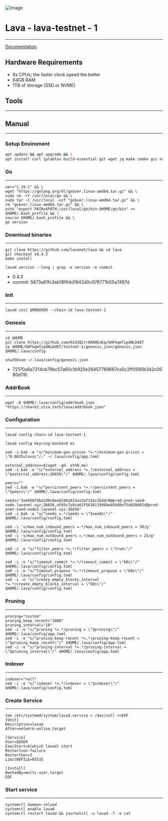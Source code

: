 ![image](https://user-images.githubusercontent.com/58205039/212494991-f94f5c2b-fd0a-4547-8f3a-3f2903b8bc46.png)

# Lava - lava-testnet - 1
____
[Documentation](https://docs.okp4.network/nodes/run-node)
## Hardware Requirements
+ 8x CPUs; the faster clock speed the better
+ 64GB RAM
+ 1TB of storage (SSD or NVME)

## Tools
____

## Manual
___

### Setup Enviroment
``` bash
apt update && apt upgrade && \
apt install curl iptables build-essential git wget jq make cmake gcc nano tmux htop nvme-cli pkg-config libssl-dev libleveldb-dev tar clang bsdmainutils ncdu unzip libleveldb-dev -y
```
### Go
___
```
ver="1.19.1" && \
wget "https://golang.org/dl/go$ver.linux-amd64.tar.gz" && \
sudo rm -rf /usr/local/go && \
sudo tar -C /usr/local -xzf "go$ver.linux-amd64.tar.gz" && \
rm "go$ver.linux-amd64.tar.gz" && \
echo "export PATH=$PATH:/usr/local/go/bin:$HOME/go/bin" >> $HOME/.bash_profile && \
source $HOME/.bash_profile && \
go version
```
### Download binaries
___
```
git clone https://github.com/lavanet/lava && cd lava
git checkout v0.4.3
make install
```
```
lavad version --long | grep -e version -e commit
```
+ 0.4.3
+ commit: 5673a81fc2eb18f64d1842d0c076771b55a7487d
### Init
____
```
lavad init $MONIKER --chain-id lava-testnet-1
```
### Genesis
____
```
cd $HOME
git clone https://github.com/K433QLtr6RA9ExEq/GHFkqmTzpdNLDd6T
cp $HOME/GHFkqmTzpdNLDd6T/testnet-1/genesis_json/genesis.json $HOME/.lava/config
```
```
sha256sum ~/.lava/config/genesis.json
```
+ 72170a8a7314cb79bc57a60c1b920e26457769667ce5c2ff0595b342c0080d78\


### AddrBook
____
```
wget -O $HOME/.lava/config/addrbook.json "https://share2.utsa.tech/lava/addrbook.json"
```

### Configuration
____
```
lavad config chain-id lava-testnet-1

lavad config keyring-backend os

sed -i.bak -e "s/^minimum-gas-prices *=.*/minimum-gas-prices = \"0.0025ulava\"/;" ~/.lava/config/app.toml

external_address=$(wget -qO- eth0.me)
sed -i.bak -e "s/^external_address *=.*/external_address = \"$external_address:26656\"/" $HOME/.lava/config/config.toml

peers=""
sed -i.bak -e "s/^persistent_peers *=.*/persistent_peers = \"$peers\"/" $HOME/.lava/config/config.toml

seeds="3a445bfdbe2d0c8ee82461633aa3af31bc2b4dc0@prod-pnet-seed-node.lavanet.xyz:26656,e593c7a9ca61f5616119d6beb5bd8ef5dd28d62d@prod-pnet-seed-node2.lavanet.xyz:26656"
sed -i.bak -e "s/^seeds =.*/seeds = \"$seeds\"/" $HOME/.lava/config/config.toml

sed -i 's/max_num_inbound_peers =.*/max_num_inbound_peers = 50/g' $HOME/.lava/config/config.toml
sed -i 's/max_num_outbound_peers =.*/max_num_outbound_peers = 25/g' $HOME/.lava/config/config.toml

sed -i -e "s/^filter_peers *=.*/filter_peers = \"true\"/" $HOME/.lava/config/config.toml

sed -i -e "s/^timeout_commit *=.*/timeout_commit = \"60s\"/" $HOME/.lava/config/config.toml
sed -i -e "s/^timeout_propose *=.*/timeout_propose = \"60s\"/" $HOME/.lava/config/config.toml
sed -i -e "s/^create_empty_blocks_interval *=.*/create_empty_blocks_interval = \"60s\"/" $HOME/.lava/config/config.toml

```
### Pruning
____
```
pruning="custom"
pruning_keep_recent="1000"
pruning_interval="10"
sed -i -e "s/^pruning *=.*/pruning = \"$pruning\"/" $HOME/.lava/config/app.toml
sed -i -e "s/^pruning-keep-recent *=.*/pruning-keep-recent = \"$pruning_keep_recent\"/" $HOME/.lava/config/app.toml
sed -i -e "s/^pruning-interval *=.*/pruning-interval = \"$pruning_interval\"/" $HOME/.lava/config/app.toml
```
### Indexer 
____
```
indexer="null"
sed -i -e "s/^indexer *=.*/indexer = \"$indexer\"/" $HOME/.lava/config/config.toml
```
### Create Service
____
```
tee /etc/systemd/system/lavad.service > /dev/null <<EOF
[Unit]
Description=lavad
After=network-online.target

[Service]
User=$USER
ExecStart=$(which lavad) start
Restart=on-failure
RestartSec=3
LimitNOFILE=65535

[Install]
WantedBy=multi-user.target
EOF
```
### Start service
____
```
systemctl daemon-reload
systemctl enable lavad
systemctl restart lavad && journalctl -u lavad -f -o cat
```
